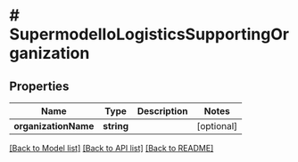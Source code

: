 # # SupermodelIoLogisticsSupportingOrganization

## Properties

Name | Type | Description | Notes
------------ | ------------- | ------------- | -------------
**organizationName** | **string** |  | [optional]

[[Back to Model list]](../../README.md#models) [[Back to API list]](../../README.md#endpoints) [[Back to README]](../../README.md)
